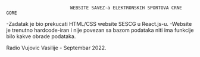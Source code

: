                             WEBSITE SAVEZ-a ELEKTRONSKIH SPORTOVA CRNE GORE

-Zadatak je bio prekucati HTML/CSS website SESCG u React.js-u.
-Website je trenutno hardcode-iran i nije povezan sa bazom podataka niti ima funkcije bilo kakve obrade podataka.

Radio Vujovic Vasilije - Septembar 2022.
